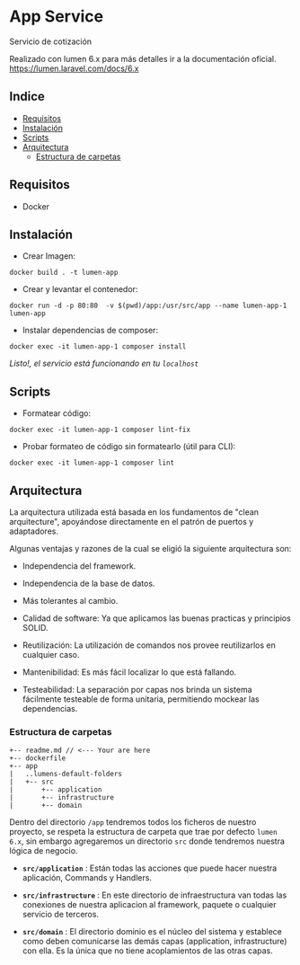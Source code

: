 # App Service


Servicio de cotización 




Realizado con lumen 6.x para más detalles ir a la documentación oficial.
https://lumen.laravel.com/docs/6.x




## Indice
-   [Requisitos](#requisitos)
-   [Instalación](#instalación)
-   [Scripts](#scripts)
-   [Arquitectura](#arquitectura)
    -   [Estructura de carpetas](#estructura-de-carpetas)


## Requisitos
-   Docker


## Instalación


- Crear Imagen:
```
docker build . -t lumen-app
```
- Crear y levantar el contenedor:
```
docker run -d -p 80:80  -v $(pwd)/app:/usr/src/app --name lumen-app-1 lumen-app
```
- Instalar dependencias de composer:
```
docker exec -it lumen-app-1 composer install
```


*Listo!, el servicio está funcionando en tu `localhost`* 


## Scripts


- Formatear código:
```
docker exec -it lumen-app-1 composer lint-fix
```


- Probar formateo de código sin formatearlo (útil para CLI):
```
docker exec -it lumen-app-1 composer lint
```


## Arquitectura


La arquitectura utilizada está basada en los fundamentos de "clean arquitecture", apoyándose directamente en el patrón de puertos y adaptadores.


Algunas ventajas y razones de la cual se eligió la siguiente arquitectura son:

- Independencia del framework.

- Independencia de la base de datos.

- Más tolerantes al cambio.

- Calidad de software: Ya que aplicamos las buenas practicas y principios SOLID.

- Reutilización: La utilización de comandos nos provee reutilizarlos en cualquier caso.

- Mantenibilidad: Es más fácil localizar lo que está fallando.

- Testeabilidad: La separación por capas nos brinda un sistema fácilmente testeable de forma unitaria, permitiendo mockear las dependencias.


### Estructura de carpetas
```
+-- readme.md // <--- Your are here
+-- dockerfile
+-- app
|   ..lumens-default-folders
|   +-- src
|       +-- application
|       +-- infrastructure
|       +-- domain
```
Dentro del directorio `/app` tendremos todos los ficheros de nuestro proyecto, se respeta la estructura de carpeta que trae por defecto `lumen 6.x`, sin embargo agregaremos un directorio `src` donde tendremos nuestra lógica de negocio.

- **`src/application`** : Están todas las acciones que puede hacer nuestra aplicación, Commands y Handlers.

- **`src/infrastructure`** : En este directorio de infraestructura van todas las conexiones de nuestra aplicacion al framework, paquete o cualquier servicio de terceros.

- **`src/domain`** : El directorio dominio es el núcleo del sistema y establece como deben comunicarse las demás capas (application, infrastructure) con ella. Es la única que no tiene acoplamientos de las otras capas.

